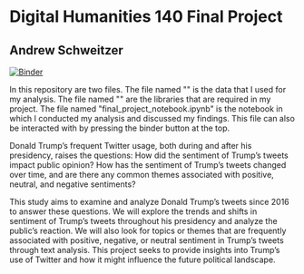 # Digital Humanities 140 Final Project
## Andrew Schweitzer

[![Binder](https://mybinder.org/badge_logo.svg)](https://mybinder.org/v2/gh/andrewschweitzer/dh140-final-project/HEAD)

In this repository are two files. The file named "" is the data that I used for my analysis. The file named "" are the libraries that are required in my project. The file named "final_project_notebook.ipynb" is the notebook in which I conducted my analysis and discussed my findings. This file can also be interacted with by pressing the binder button at the top.

Donald Trump’s frequent Twitter usage, both during and after his presidency, raises the questions: How did the sentiment of Trump’s tweets impact public opinion? How has the sentiment of Trump’s tweets changed over time, and are there any common themes associated with positive, neutral, and negative sentiments?

This study aims to examine and analyze Donald Trump’s tweets since 2016 to answer these questions. We will explore the trends and shifts in sentiment of Trump’s tweets throughout his presidency and analyze the public’s reaction. We will also look for topics or themes that are frequently associated with positive, negative, or neutral sentiment in Trump’s tweets through text analysis. This project seeks to provide insights into Trump’s use of Twitter and how it might influence the future political landscape.
